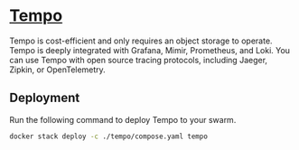 # [Tempo](https://grafana.com/docs/tempo/latest/)

Tempo is cost-efficient and only requires an object storage to operate. Tempo is deeply integrated with Grafana, Mimir, Prometheus, and Loki. You can use Tempo with open source tracing protocols, including Jaeger, Zipkin, or OpenTelemetry.

## Deployment

Run the following command to deploy Tempo to your swarm.

```bash
docker stack deploy -c ./tempo/compose.yaml tempo
```

